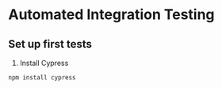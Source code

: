 # Automated Integration Testing


## Set up first tests

1. Install Cypress
```bash
npm install cypress
```
